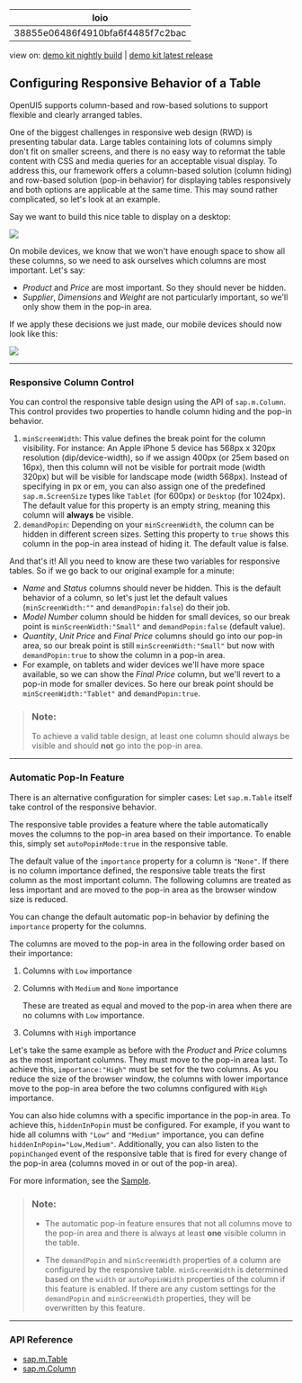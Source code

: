 <!-- loio38855e06486f4910bfa6f4485f7c2bac -->

| loio |
| -----|
| 38855e06486f4910bfa6f4485f7c2bac |

<div id="loio">

view on: [demo kit nightly build](https://openui5nightly.hana.ondemand.com/topic/38855e06486f4910bfa6f4485f7c2bac) | [demo kit latest release](https://sdk.openui5.org/topic/38855e06486f4910bfa6f4485f7c2bac)</div>

## Configuring Responsive Behavior of a Table

OpenUI5 supports column-based and row-based solutions to support flexible and clearly arranged tables.

One of the biggest challenges in responsive web design \(RWD\) is presenting tabular data. Large tables containing lots of columns simply don't fit on smaller screens, and there is no easy way to reformat the table content with CSS and media queries for an acceptable visual display. To address this, our framework offers a column-based solution \(column hiding\) and row-based solution \(pop-in behavior\) for displaying tables responsively and both options are applicable at the same time. This may sound rather complicated, so let's look at an example.

Say we want to build this nice table to display on a desktop:

![](images/loioa6dd36ccbabf424c9ab4dafc9d06d4ad_LowRes.png)

On mobile devices, we know that we won't have enough space to show all these columns, so we need to ask ourselves which columns are most important. Let's say:

-   *Product* and *Price* are most important. So they should never be hidden.
-   *Supplier*, *Dimensions* and *Weight* are not particularly important, so we'll only show them in the pop-in area.

If we apply these decisions we just made, our mobile devices should now look like this:

![](images/loioe3cdfd6815bf4536a3498cadbe3fc2c7_LowRes.png)

***

### Responsive Column Control

You can control the responsive table design using the API of `sap.m.Column`. This control provides two properties to handle column hiding and the pop-in behavior.

1.  `minScreenWidth`: This value defines the break point for the column visibility. For instance: An Apple iPhone 5 device has 568px x 320px resolution \(dip/device-width\), so if we assign 400px \(or 25em based on 16px\), then this column will not be visible for portrait mode \(width 320px\) but will be visible for landscape mode \(width 568px\). Instead of specifying in px or em, you can also assign one of the predefined `sap.m.ScreenSize` types like `Tablet` \(for 600px\) or `Desktop` \(for 1024px\). The default value for this property is an empty string, meaning this column will **always** be visible.
2.  `demandPopin`: Depending on your `minScreenWidth`, the column can be hidden in different screen sizes. Setting this property to `true` shows this column in the pop-in area instead of hiding it. The default value is false.

And that's it! All you need to know are these two variables for responsive tables. So if we go back to our original example for a minute:

-   *Name* and *Status* columns should never be hidden. This is the default behavior of a column, so let's just let the default values \(`minScreenWidth:""` and `demandPopin:false`\) do their job.
-   *Model Number* column should be hidden for small devices, so our break point is `minScreenWidth:"Small"` and `demandPopin:false` \(default value\).
-   *Quantity*, *Unit Price* and *Final Price* columns should go into our pop-in area, so our break point is still `minScreenWidth:"Small"` but now with `demandPopin:true` to show the column in a pop-in area.
-   For example, on tablets and wider devices we'll have more space available, so we can show the *Final Price* column, but we'll revert to a pop-in mode for smaller devices. So here our break point should be `minScreenWidth:"Tablet"` and `demandPopin:true`.

> ### Note:  
> To achieve a valid table design, at least one column should always be visible and should **not** go into the pop-in area.

***

<a name="loio38855e06486f4910bfa6f4485f7c2bac__section_eyg_trg_5pb"/>

### Automatic Pop-In Feature

There is an alternative configuration for simpler cases: Let `sap.m.Table` itself take control of the responsive behavior.

The responsive table provides a feature where the table automatically moves the columns to the pop-in area based on their importance. To enable this, simply set `autoPopinMode:true` in the responsive table.

The default value of the `importance` property for a column is `"None"`. If there is no column importance defined, the responsive table treats the first column as the most important column. The following columns are treated as less important and are moved to the pop-in area as the browser window size is reduced.

You can change the default automatic pop-in behavior by defining the `importance` property for the columns.

The columns are moved to the pop-in area in the following order based on their importance:

1.  Columns with `Low` importance

2.  Columns with `Medium` and `None` importance

    These are treated as equal and moved to the pop-in area when there are no columns with `Low` importance.

3.  Columns with `High` importance


Let's take the same example as before with the *Product* and *Price* columns as the most important columns. They must move to the pop-in area last. To achieve this, `importance:"High"` must be set for the two columns. As you reduce the size of the browser window, the columns with lower importance move to the pop-in area before the two columns configured with `High` importance.

You can also hide columns with a specific importance in the pop-in area. To achieve this, `hiddenInPopin` must be configured. For example, if you want to hide all columns with `"Low"` and `"Medium"` importance, you can define `hiddenInPopin="Low,Medium"`. Additionally, you can also listen to the `popinChanged` event of the responsive table that is fired for every change of the pop-in area \(columns moved in or out of the pop-in area\).

For more information, see the [Sample](https://sdk.openui5.org/entity/sap.m.Table/sample/sap.m.sample.TableAutoPopin).

> ### Note:  
> -   The automatic pop-in feature ensures that not all columns move to the pop-in area and there is always at least **one** visible column in the table.
> 
> -   The `demandPopin` and `minScreenWidth` properties of a column are configured by the responsive table. `minScreenWidth` is determined based on the `width` or `autoPopinWidth` properties of the column if this feature is enabled. If there are any custom settings for the `demandPopin` and `minScreenWidth` properties, they will be overwritten by this feature.

***

<a name="loio38855e06486f4910bfa6f4485f7c2bac__section_acy_rkh_5pb"/>

### API Reference

-   [sap.m.Table](https://sdk.openui5.org/api/sap.m.Table)
-   [sap.m.Column](https://sdk.openui5.org/api/sap.m.Column)

